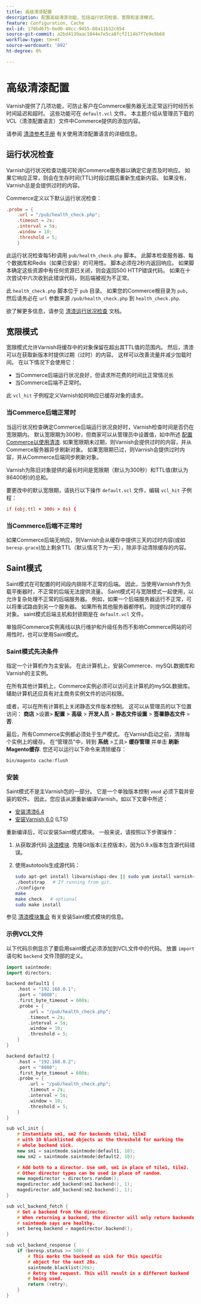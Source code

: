 ```yaml
---
title: 高级清漆配置
description: 配置高级清漆功能，包括运行状况检查、宽限和圣漆模式。
feature: Configuration, Cache
exl-id: 178bd675-6ed0-40cc-9455-08a11b32c054
source-git-commit: a2bd4139aac1044e7e5ca8fcf2114b7f7e9e9b68
workflow-type: tm+mt
source-wordcount: '892'
ht-degree: 0%

---
```


# 高级清漆配置

Varnish提供了几项功能，可防止客户在Commerce服务器无法正常运行时经历长时间延迟和超时。 这些功能可在 `default.vcl` 文件。 本主题介绍从管理员下载的VCL（清漆配置语言）文件中Commerce提供的添加内容。

请参阅 [清漆参考手册](https://varnish-cache.org/docs/6.3/reference/index.html) 有关使用清漆配置语言的详细信息。

## 运行状况检查

Varnish运行状况检查功能可轮询Commerce服务器以确定它是否及时响应。 如果它响应正常，则会在生存时间(TTL)时段过期后重新生成新内容。 如果没有，Varnish总是会提供过时的内容。

Commerce定义以下默认运行状况检查：

```conf
.probe = {
    .url = "/pub/health_check.php";
    .timeout = 2s;
    .interval = 5s;
    .window = 10;
    .threshold = 5;
    }
```

此运行状况检查每5秒调用 `pub/health_check.php` 脚本。 此脚本检查服务器、每个数据库和Redis（如果已安装）的可用性。 脚本必须在2秒内返回响应。 如果脚本确定这些资源中有任何资源已关闭，则会返回500 HTTP错误代码。 如果在十次尝试中六次收到此错误代码，则后端被视为不正常。

此 `health_check.php` 脚本位于 `pub` 目录。 如果您的Commerce根目录为 `pub`，然后请务必在 `url` 参数来源 `/pub/health_check.php` 到 `health_check.php`.

欲了解更多信息，请参见 [清漆运行状况检查](https://varnish-cache.org/docs/6.3/users-guide/vcl-backends.html?highlight=health%20check#health-checks) 文档。

## 宽限模式

宽限模式允许Varnish将缓存中的对象保留在超出其TTL值的范围内。 然后，清漆可以在获取新版本时提供过期（过时）的内容。 这样可以改善流量并减少加载时间。 在以下情况下会使用它：

- 当Commerce后端运行状况良好，但请求所花费的时间比正常情况长
- 当Commerce后端不正常时。

此 `vcl_hit` 子例程定义Varnish如何响应已缓存对象的请求。

### 当Commerce后端正常时

当运行状况检查确定Commerce后端运行状况良好时，Varnish检查时间是否仍在宽限期内。 默认宽限期为300秒，但商家可以从管理员中设置值，如中所述 [配置Commerce以使用清漆](configure-varnish-commerce.md). 如果宽限期未过期，则Varnish会提供过时的内容，并从Commerce服务器异步刷新对象。 如果宽限期已过，则Varnish会提供过时内容，并从Commerce后端同步刷新对象。

Varnish为陈旧对象提供的最长时间是宽限期（默认为300秒）和TTL值(默认为86400秒)的总和。

要更改中的默认宽限期，请执行以下操作 `default.vcl` 文件，编辑 `vcl_hit` 子例程：

```conf
if (obj.ttl + 300s > 0s) {
```

### 当Commerce后端不正常时

如果Commerce后端无响应，则Varnish会从缓存中提供三天的过时内容(或如 `beresp.grace`)加上剩余TTL（默认情况下为一天），除非手动清除缓存的内容。

## Saint模式

Saint模式在可配置的时间段内排除不正常的后端。 因此，当使用Varnish作为负载平衡器时，不正常的后端无法提供流量。 Saint模式可与宽限模式一起使用，以允许复杂处理不正常的后端服务器。 例如，如果一个后端服务器运行不正常，可以将重试路由到另一个服务器。 如果所有其他服务器都停机，则提供过时的缓存对象。 saint模式后端主机和封锁期是在 `default.vcl` 文件。

单独将Commerce实例离线以执行维护和升级任务而不影响Commerce网站的可用性时，也可以使用Saint模式。

### Saint模式先决条件

指定一个计算机作为主安装。 在此计算机上，安装Commerce、mySQL数据库和Varnish的主实例。

在所有其他计算机上，Commerce实例必须可以访问主计算机的mySQL数据库。 辅助计算机还应具有对主商务实例文件的访问权限。

或者，可以在所有计算机上关闭静态文件版本控制。 这可以从管理员的以下位置访问： **商店** >设置> **配置** > **高级** > **开发人员** > **静态文件设置** > **签署静态文件** = **否**.

最后，所有Commerce实例都必须处于生产模式。 在Varnish启动之前，清除每个实例上的缓存。 在“管理员”中，转到 **系统** >工具> **缓存管理** 并单击 **刷新Magento缓存**. 您还可以运行以下命令来清除缓存：

```bash
bin/magento cache:flush
```

### 安装

Saint模式不是主Varnish包的一部分。 它是一个单独版本控制 `vmod` 必须下载并安装的软件。 因此，您应该从源重新编译Varnish，如以下文章中所述：

- [安装清漆6.4](https://varnish-cache.org/docs/6.4/installation/install.html)
- [安装Varnish 6.0](https://varnish-cache.org/docs/6.0/installation/install.html) (LTS)

重新编译后，可以安装Saint模式模块。 一般来说，请按照以下步骤操作：

1. 从获取源代码 [涂漆模块](https://github.com/varnish/varnish-modules). 克隆Git版本(主控版本)，因为0.9.x版本包含源代码错误。
1. 使用autotools生成源代码：

   ```bash
   sudo apt-get install libvarnishapi-dev || sudo yum install varnish-libs-devel
   ./bootstrap   # If running from git.
   ./configure
   make
   make check   # optional
   sudo make install
   ```

参见 [清漆模块集合](https://github.com/varnish/varnish-modules) 有关安装Saint模式模块的信息。

### 示例VCL文件

以下代码示例显示了要启用saint模式必须添加到VCL文件中的代码。 放置 `import` 语句和 `backend` 文件顶部的定义。

```cpp
import saintmode;
import directors;

backend default1 {
    .host = "192.168.0.1";
    .port = "8080";
    .first_byte_timeout = 600s;
    .probe = {
        .url = "/pub/health_check.php";
        .timeout = 2s;
        .interval = 5s;
        .window = 10;
        .threshold = 5;
    }
}

backend default2 {
    .host = "192.168.0.2";
    .port = "8080";
    .first_byte_timeout = 600s;
    .probe = {
        .url = "/pub/health_check.php";
        .timeout = 2s;
        .interval = 5s;
        .window = 10;
        .threshold = 5;
    }
}

sub vcl_init {
    # Instantiate sm1, sm2 for backends tile1, tile2
    # with 10 blacklisted objects as the threshold for marking the
    # whole backend sick.
    new sm1 = saintmode.saintmode(default1, 10);
    new sm2 = saintmode.saintmode(default2, 10);

    # Add both to a director. Use sm0, sm1 in place of tile1, tile2.
    # Other director types can be used in place of random.
    new magedirector = directors.random();
    magedirector.add_backend(sm1.backend(), 1);
    magedirector.add_backend(sm2.backend(), 1);
}

sub vcl_backend_fetch {
    # Get a backend from the director.
    # When returning a backend, the director will only return backends
    # saintmode says are healthy.
    set bereq.backend = magedirector.backend();
}

sub vcl_backend_response {
    if (beresp.status >= 500) {
        # This marks the backend as sick for this specific
        # object for the next 20s.
        saintmode.blacklist(20s);
        # Retry the request. This will result in a different backend
        # being used.
        return (retry);
    }
}
```
